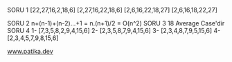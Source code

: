 SORU 1
[22,27,16,2,18,6]
[2,27,16,22,18,6]
[2,6,16,22,18,27]
[2,6,16,18,22,27]

SORU 2
n+(n-1)+(n-2)...+1 =  n.(n+1)/2 = O(n^2)
SORU 3
18 Average Case'dir
SORU 4
1- [7,3,5,8,2,9,4,15,6] 
2- [2,3,5,8,7,9,4,15,6] 
3- [2,3,4,8,7,9,5,15,6]
4- [2,3,4,5,7,9,8,15,6]

www.patika.dev
